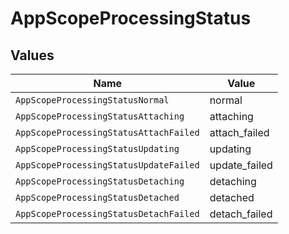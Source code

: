 # AppScopeProcessingStatus


## Values

| Name                                   | Value                                  |
| -------------------------------------- | -------------------------------------- |
| `AppScopeProcessingStatusNormal`       | normal                                 |
| `AppScopeProcessingStatusAttaching`    | attaching                              |
| `AppScopeProcessingStatusAttachFailed` | attach_failed                          |
| `AppScopeProcessingStatusUpdating`     | updating                               |
| `AppScopeProcessingStatusUpdateFailed` | update_failed                          |
| `AppScopeProcessingStatusDetaching`    | detaching                              |
| `AppScopeProcessingStatusDetached`     | detached                               |
| `AppScopeProcessingStatusDetachFailed` | detach_failed                          |